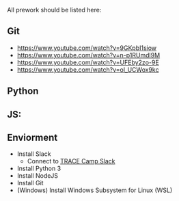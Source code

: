 All prework should be listed here:

## Git
* https://www.youtube.com/watch?v=9GKpbI1siow
* https://www.youtube.com/watch?v=n-p1RUmdl9M
* https://www.youtube.com/watch?v=UFEby2zo-9E
* https://www.youtube.com/watch?v=ol_UCWox9kc

## Python

## JS:

## Enviorment
* Install Slack
  * Connect to [TRACE Camp Slack](https://join.slack.com/t/tracecamp/shared_invite/enQtNjc1MTUwODIxMjgyLWY0M2EwMjZmZjBmZDNjYzVhYzM5NWYzZTFjNGNlNGUxZDY4YTg1NGJlMGIyMGZmYTUxNTQ4ZGM5OGQ0ZDMyZmY)
* Install Python 3
* Install NodeJS
* Install Git
* (Windows) Install Windows Subsystem for Linux (WSL)
